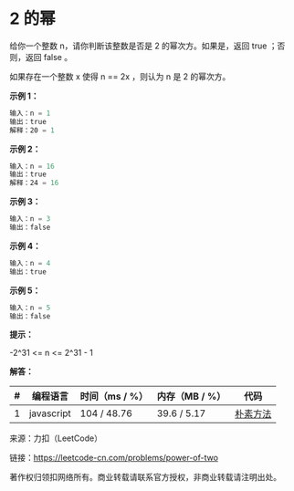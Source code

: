 # 2 的幂

给你一个整数 n，请你判断该整数是否是 2 的幂次方。如果是，返回 true ；否则，返回 false 。

如果存在一个整数 x 使得 n == 2x ，则认为 n 是 2 的幂次方。

**示例 1：**

``` javascript
输入：n = 1
输出：true
解释：20 = 1
```

**示例 2：**

``` javascript
输入：n = 16
输出：true
解释：24 = 16
```

**示例 3：**

``` javascript
输入：n = 3
输出：false
```

**示例 4：**

``` javascript
输入：n = 4
输出：true
```

**示例 5：**

``` javascript
输入：n = 5
输出：false
```

**提示：**

-2^31 <= n <= 2^31 - 1

**解答：**

**#**|**编程语言**|**时间（ms / %）**|**内存（MB / %）**|**代码**
--|--|--|--|--
1|javascript|104 / 48.76|39.6 / 5.17|[朴素方法](./javascript/ac_v1.js)

来源：力扣（LeetCode）

链接：https://leetcode-cn.com/problems/power-of-two

著作权归领扣网络所有。商业转载请联系官方授权，非商业转载请注明出处。
